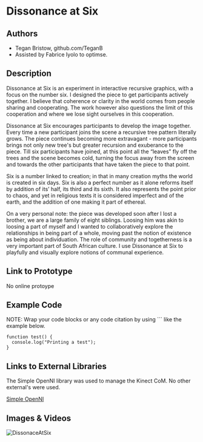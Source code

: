 # Dissonance at Six


## Authors
- Tegan Bristow, github.com/TeganB
- Assisted by Fabrice Iyolo to optimse.

## Description
Dissonance at Six is an experiment in interactive recursive graphics, with a focus on the number six.  I designed the piece to get participants actively together. I believe that coherence or clarity in the world comes from people sharing and cooperating. The work however also questions the limit of this cooperation and where we lose sight ourselves in this cooperation.

Dissonance at Six encourages participants to develop the image together. Every time a new participant joins the scene a recursive tree pattern literally grows. The piece continues becoming more extravagant - more participants brings not only new tree's but greater recursion and exuberance to the piece. Till six participants have joined, at this point all the “leaves” fly off the trees and the scene becomes cold, turning the focus away from the screen and towards the other participants that have taken the piece to that point.

Six is a number linked to creation; in that in many creation myths the world is created in six days. Six is also a perfect number as it alone reforms itself by addition of its’ half, its third and its sixth. It also represents the point prior to chaos, and yet in religious texts it is considered imperfect and of the earth, and the addition of one making it part of ethereal.

On a very personal note: the piece was developed soon after I lost a brother, we are a large family of eight siblings. Loosing him was akin to loosing a part of myself and I wanted to collaboratively explore the relationships in being part of a whole, moving past the notion of existence as being about individuation. The role of community and togetherness is a very important part of South African culture. I use Dissonance at Six to playfully and visually explore notions of communal experience.


## Link to Prototype
No online protoype


## Example Code
NOTE: Wrap your code blocks or any code citation by using ``` like the example below.
```
function test() {
  console.log("Printing a test");
}
```
## Links to External Libraries
The Simple OpenNI library was used to manage the Kinect CoM.
No other external's were used.

[Simple OpenNI](https://code.google.com/p/simple-openni/ "Simple OpenNI")

## Images & Videos

![DissonaceAtSix](http://teganbristow.co.za/wp-content/uploads/2013/05/MM_5.jpg "Image for Dissonance at Six")


